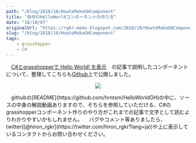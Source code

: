 ```yaml
---
path: "/blog/2018/10/HowtoMakeGHComponent"
title: "自作のHelloWorldコンポーネントの作り方"
date: "18/10/07"
originalUrl: "https://rgkr-memo.blogspot.com/2018/10/HowtoMakeGHComponent.html"
slug: "/blog/2018/10/HowtoMakeGHComponent"
tags:
    - grasshopper
    - C#
---
```

　[C#とgrasshopperで Hello World! を表示](https://rgkr-memo.blogspot.com/2017/05/CS-grasshopper-HelloWorldComponent.html)　の記事で説明したコンポーネントについて、整理してこちらも[Github](https://github.com/hrntsm/HelloWorldGH/releases)上で公開しました。<div class="separator" style="clear: both; text-align: center;">[![](https://2.bp.blogspot.com/-c9x0l3r4drM/WRfabD79LqI/AAAAAAAABXc/1Mjxjg4jz2I8HGhe_NjyTtxpYSYpNPyMgCPcBGAYYCw/s320/%25E3%2583%2588%25E3%2583%2583%25E3%2583%2597%25E7%2594%25BB%25E5%2583%258F.PNG)](https://2.bp.blogspot.com/-c9x0l3r4drM/WRfabD79LqI/AAAAAAAABXc/1Mjxjg4jz2I8HGhe_NjyTtxpYSYpNPyMgCPcBGAYYCw/s1600/%25E3%2583%2588%25E3%2583%2583%25E3%2583%2597%25E7%2594%25BB%25E5%2583%258F.PNG)</div><div>  
</div><div>  
　githubの[README](https://github.com/hrntsm/HelloWorldGH)の中に、ソースの中身の解説動画ありますので、そちらを参照していただける、C#のgrasshopperコンポーネント作りのやり方がこれまでの記事で文字として読むよりわかりやすいかもしれません。  
　バグやコメント等ありましたら、twitter([@hiron_rgkr](https://twitter.com/hiron_rgkr?lang=ja))や上に表示しているコンタクトからお問い合わせください。</div>
